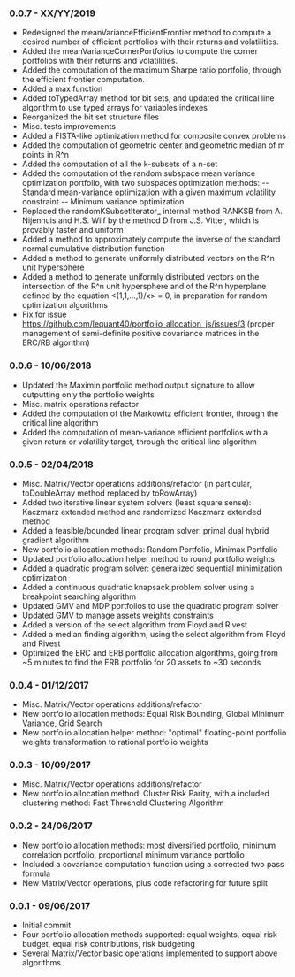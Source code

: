 ### 0.0.7 - XX/YY/2019
- Redesigned the meanVarianceEfficientFrontier method to compute a desired number of efficient portfolios with their returns and volatilities.
- Added the meanVarianceCornerPortfolios to compute the corner portfolios with their returns and volatilities.
- Added the computation of the maximum Sharpe ratio portfolio, through the efficient frontier computation.
- Added a max function
- Added toTypedArray method for bit sets, and updated the critical line algorithm to use typed arrays for variables indexes
- Reorganized the bit set structure files
- Misc. tests improvements
- Added a FISTA-like optimization method for composite convex problems
- Added the computation of geometric center and geometric median of m points in R^n
- Added the computation of all the k-subsets of a n-set
- Added the computation of the random subspace mean variance optimization portfolio, with two subspaces optimization methods:
-- Standard mean-variance optimization with a given maximum volatility constraint 
-- Minimum variance optimization 
- Replaced the randomKSubsetIterator_ internal method RANKSB from A. Nijenhuis and ‎H.S. Wilf by the method D from J.S. Vitter, which is provably faster and uniform
- Added a method to approximately compute the inverse of the standard normal cumulative distribution function
- Added a method to generate uniformly distributed vectors on the R^n unit hypersphere
- Added a method to generate uniformly distributed vectors on the intersection of the R^n unit hypersphere and of the R^n hyperplane defined by the equation <(1,1,...,1)/x> = 0,
in preparation for random optimization algorithms
- Fix for issue https://github.com/lequant40/portfolio_allocation_js/issues/3 (proper management of semi-definite positive covariance matrices in the ERC/RB algorithm)

### 0.0.6 - 10/06/2018
- Updated the Maximin portfolio method output signature to allow outputting only the portfolio weights
- Misc. matrix operations refactor
- Added the computation of the Markowitz efficient frontier, through the critical line algorithm
- Added the computation of mean-variance efficient portfolios with a given return or volatility target, through the critical line algorithm

### 0.0.5 - 02/04/2018
- Misc. Matrix/Vector operations additions/refactor (in particular, toDoubleArray method replaced by toRowArray)
- Added two iterative linear system solvers (least square sense): Kaczmarz extended method and randomized Kaczmarz extended method
- Added a feasible/bounded linear program solver: primal dual hybrid gradient algorithm
- New portfolio allocation methods: Random Portfolio, Minimax Portfolio
- Updated portfolio allocation helper method to round portfolio weights 
- Added a quadratic program solver: generalized sequential minimization optimization
- Added a continuous quadratic knapsack problem solver using a breakpoint searching algorithm
- Updated GMV and MDP portfolios to use the quadratic program solver
- Updated GMV to manage assets weights constraints
- Added a version of the select algorithm from Floyd and Rivest
- Added a median finding algorithm, using the select algorithm from Floyd and Rivest
- Optimized the ERC and ERB portfolio allocation algorithms, going from ~5 minutes to find the ERB portfolio for 20 assets to ~30 seconds

### 0.0.4 - 01/12/2017
- Misc. Matrix/Vector operations additions/refactor
- New portfolio allocation methods: Equal Risk Bounding, Global Minimum Variance, Grid Search
- New portfolio allocation helper method: "optimal" floating-point portfolio weights transformation to rational portfolio weights

### 0.0.3 - 10/09/2017
- Misc. Matrix/Vector operations additions/refactor
- New portfolio allocation method: Cluster Risk Parity, with a included clustering method: Fast Threshold Clustering Algorithm

### 0.0.2 - 24/06/2017
- New portfolio allocation methods: most diversified portfolio, minimum correlation portfolio, proportional minimum variance portfolio
- Included a covariance computation function using a corrected two pass formula
- New Matrix/Vector operations, plus code refactoring for future split

### 0.0.1 - 09/06/2017
- Initial commit
- Four portfolio allocation methods supported: equal weights, equal risk budget, equal risk contributions, risk budgeting
- Several Matrix/Vector basic operations implemented to support above algorithms
